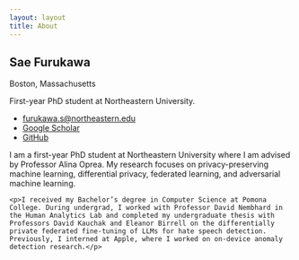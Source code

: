 ```yaml
---
layout: layout
title: About
---
```


<!-- hide the big page title on home -->
<style>.page-title{display:none}</style>

<div class="home-grid">
  <aside class="home-aside">
    <h2 class="site-name">Sae Furukawa</h2>
    <div class="location">Boston, Massachusetts</div>
    <p class="desc">First-year PhD student at Northeastern University.</p>
    <ul class="meta">
      <li><a href="mailto:furukawa.s@northeastern.edu">furukawa.s@northeastern.edu</a></li>
      <li><a href="https://scholar.google.com/" target="_blank" rel="noopener">Google Scholar</a></li>
      <li><a href="https://github.com/Saefurukawa" target="_blank" rel="noopener">GitHub</a></li>
    </ul>
  </aside>

  <main class="home-content">
    <p>I am a first-year PhD student at Northeastern University where I am advised by Professor Alina Oprea. My research focuses on privacy-preserving machine learning, differential privacy, federated learning, and adversarial machine learning.</p>

    <p>I received my Bachelor’s degree in Computer Science at Pomona College. During undergrad, I worked with Professor David Nembhard in the Human Analytics Lab and completed my undergraduate thesis with Professors David Kauchak and Eleanor Birrell on the differentially private federated fine-tuning of LLMs for hate speech detection. Previously, I interned at Apple, where I worked on on-device anomaly detection research.</p>
  </main>
</div>

